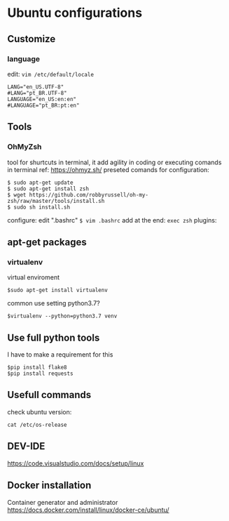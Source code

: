 # Ubuntu configurations

## Customize

### language
edit: `vim /etc/default/locale`

```
LANG="en_US.UTF-8"
#LANG="pt_BR.UTF-8"
LANGUAGE="en_US:en:en"
#LANGUAGE="pt_BR:pt:en"
```

## Tools

### OhMyZsh
tool for shurtcuts in terminal, it add agility in coding or executing comands in terminal
ref: https://ohmyz.sh/
preseted comands for configuration:
```
$ sudo apt-get update
$ sudo apt-get install zsh
$ wget https://github.com/robbyrussell/oh-my-zsh/raw/master/tools/install.sh
$ sudo sh install.sh
```
configure:
edit ".bashrc"
`
$ vim .bashrc
`
add at the end:
`
exec zsh
`
plugins:

## apt-get packages

### virtualenv
virtual enviroment 
```
$sudo apt-get install virtualenv
```
common use setting python3.7?
```
$virtualenv --python=python3.7 venv
```
## Use full python tools

I have to make a requirement for this
```
$pip install flake8
$pip install requests
```

## Usefull commands 

check ubuntu version:
```
cat /etc/os-release
```
## DEV-IDE

https://code.visualstudio.com/docs/setup/linux

## Docker installation
Container generator and administrator
https://docs.docker.com/install/linux/docker-ce/ubuntu/

